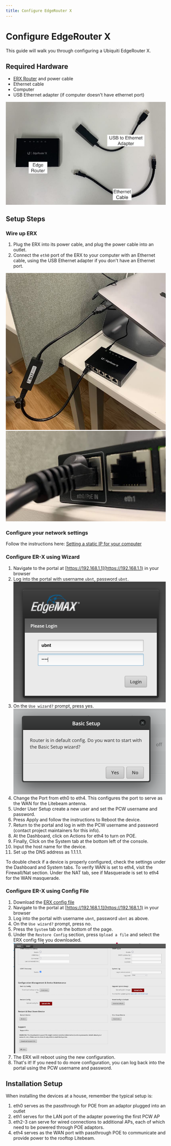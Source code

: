 ```yaml
---
title: Configure EdgeRouter X
---
```


# Configure EdgeRouter X

This guide will walk you through configuring a Ubiquiti EdgeRouter X.

## Required Hardware

- [ERX Router](https://store.ui.com/collections/operator-edgemax-routers/products/edgerouter-x) and power cable
- Ethernet cable
- Computer
- USB Ethernet adapter (if computer doesn't have ethernet port)

![Hardware](../assets/images/erx/hardware.jpg)

## Setup Steps

### Wire up ERX

1. Plug the ERX into its power cable, and plug the power cable into an outlet.
2. Connect the `eth0` port of the ERX to your computer with an Ethernet cable, using the USB Ethernet adapter if you don't have an Ethernet port.

![Ports](../assets/images/erx/wiring.jpeg)
![Ports](../assets/images/erx/eth0.jpeg)

### Configure your network settings

Follow the instructions here: [Setting a static IP for your computer](./static-ip.md)

### Configure ER-X using Wizard

1. Navigate to the portal at [https://192.168.1.1](https://192.168.1.1) in your browser
2. Log into the portal with username `ubnt`, password `ubnt`.
   ![Login](../assets/images/erx/login.jpeg)
4. On the `Use wizard?` prompt, press yes.
   ![Login](../assets/images/erx/wizard.jpeg)
5. Change the Port from eth0 to eth4. This configures the port to serve as the WAN for the Litebeam antenna. 
6. Under User Setup create a new user and set the PCW username and password.
7. Press Apply and follow the instructions to Reboot the device.
8. Return to the portal and log in with the PCW username and password (contact project maintainers for this info).
9. At the Dashboard, click on Actions for eth4 to turn on POE.
10. Finally, Click on the System tab at the bottom left of the console.
11. Input the host name for the device.
12. Set up the DNS address as 1.1.1.1.

To double check if a device is properly configured, check the settings under the Dashboard and System tabs. To verify WAN is set to eth4, visit the Firewall/Nat section. Under the NAT tab, see if Masquerade is set to eth4 for the WAN masquerade.

### Configure ER-X using Config File

1. Download the [ERX config file](../assets/configs/erx-config.tar.gz)
2. Navigate to the portal at [https://192.168.1.1](https://192.168.1.1) in your browser
3. Log into the portal with username `ubnt`, password `ubnt` as above.
4. On the `Use wizard?` prompt, press no.
5. Press the `System` tab on the bottom of the page.
6. Under the `Restore Config` section, press `Upload a file` and select the ERX config file you downloaded.
   ![Login](../assets/images/erx/system.jpeg)
7. The ERX will reboot using the new configuration.
8. That's it! If you need to do more configuration, you can log back into the portal using the PCW username and password.

## Installation Setup

When installing the devices at a house, remember the typical setup is:

1. eth0 serves as the passthrough for POE from an adaptor plugged into an outlet
2. eth1 serves for the LAN port of the adapter powering the first PCW AP
3. eth2-3 can serve for wired connections to additional APs, each of which need to be powered through POE adaptors.
4. eth4  serves as the WAN port with passthrough POE to communicate and provide power to the rooftop Litebeam. 
